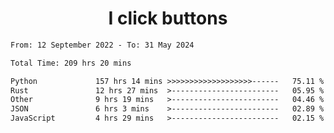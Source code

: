 <h1 align="center">
I click buttons
</h1>

<!--START_SECTION:waka-->

```txt
From: 12 September 2022 - To: 31 May 2024

Total Time: 209 hrs 20 mins

Python             157 hrs 14 mins >>>>>>>>>>>>>>>>>>>------   75.11 %
Rust               12 hrs 27 mins  >------------------------   05.95 %
Other              9 hrs 19 mins   >------------------------   04.46 %
JSON               6 hrs 3 mins    >------------------------   02.89 %
JavaScript         4 hrs 29 mins   >------------------------   02.15 %
```

<!--END_SECTION:waka-->
